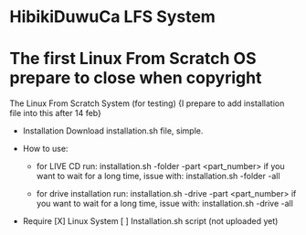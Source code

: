 # HibikiDuwuCa LFS System
# The first Linux From Scratch OS prepare to close when copyright
The Linux From Scratch System (for testing)
{I prepare to add installation file into this after 14 feb}


* Installation
 Download installation.sh file, simple.
 
* How to use:
  - for LIVE CD
    run: installation.sh -folder <folder> -part <part_number>
    if you want to wait for a long time, issue with: installation.sh -folder <folder> -all
  
  - for drive installation
    run: installation.sh -drive <device location> -part <part_number>
      if you want to wait for a long time, issue with: installation.sh -drive <device location> -all
  
 * Require
 [X] Linux System
 [ ] Installation.sh script (not uploaded yet)
